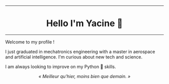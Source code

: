 -----------
<div align="center"><h1><b>Hello I'm Yacine 👋</b></h1></div>

-----------

Welcome to my profile !

I just graduated in mechatronics engineering with a master in aerospace and artificial intelligence. I'm curious about new tech and science.

I am always looking to improve on my Python :snake: skills.

<div align="center"><i>  « Meilleur qu'hier, moins bien que demain. »</i></div>

<!--
**yacth/yacth** is a ✨ _special_ ✨ repository because its `README.md` (this file) appears on your GitHub profile.

Here are some ideas to get you started:

- 🔭 I’m currently working on ...
- 🌱 I’m currently learning ...
- 👯 I’m looking to collaborate on ...
- 🤔 I’m looking for help with ...
- 💬 Ask me about ...
- 📫 How to reach me: ...
- 😄 Pronouns: ...
- ⚡ Fun fact: ...
-->
